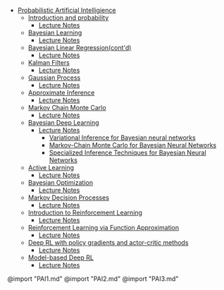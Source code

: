 
<!-- @import "[TOC]" {cmd="toc" depthFrom=1 depthTo=6 orderedList=false} -->

<!-- code_chunk_output -->

- [Probabilistic Artificial Intelligience](#probabilistic-artificial-intelligience)
  - [Introduction and probability](#introduction-and-probability)
    - [Lecture Notes](#lecture-notes)
  - [Bayesian Learning](#bayesian-learning)
    - [Lecture Notes](#lecture-notes-1)
  - [Bayesian Linear Regression(cont'd)](#bayesian-linear-regressioncontd)
    - [Lecture Notes](#lecture-notes-2)
  - [Kalman Filters](#kalman-filters)
    - [Lecture Notes](#lecture-notes-3)
  - [Gaussian Process](#gaussian-process)
    - [Lecture Notes](#lecture-notes-4)
  - [Approximate Inference](#approximate-inference)
    - [Lecture Notes](#lecture-notes-5)
  - [Markov Chain Monte Carlo](#markov-chain-monte-carlo)
    - [Lecture Notes](#lecture-notes-6)
  - [Bayesian Deep Learning](#bayesian-deep-learning)
    - [Lecture Notes](#lecture-notes-7)
      - [Variational Inference for Bayesian neural networks](#variational-inference-for-bayesian-neural-networks)
      - [Markov-Chain Monte Carlo for Bayesian Neural Networks](#markov-chain-monte-carlo-for-bayesian-neural-networks)
      - [Specialized Inference Techniques for Bayesian Neural Networks](#specialized-inference-techniques-for-bayesian-neural-networks)
  - [Active Learning](#active-learning)
    - [Lecture Notes](#lecture-notes-8)
  - [Bayesian Optimization](#bayesian-optimization)
    - [Lecture Notes](#lecture-notes-9)
  - [Markov Decision Processes](#markov-decision-processes)
    - [Lecture Notes](#lecture-notes-10)
  - [Introduction to Reinforcement Learning](#introduction-to-reinforcement-learning)
    - [Lecture Notes](#lecture-notes-11)
  - [Reinforcement Learning via Function Approximation](#reinforcement-learning-via-function-approximation)
    - [Lecture Notes](#lecture-notes-12)
  - [Deep RL with policy gradients and actor-critic methods](#deep-rl-with-policy-gradients-and-actor-critic-methods)
    - [Lecture Notes](#lecture-notes-13)
  - [Model-based Deep RL](#model-based-deep-rl)
    - [Lecture Notes](#lecture-notes-14)

<!-- /code_chunk_output -->

@import "PAI1.md"
@import "PAI2.md"
@import "PAI3.md"